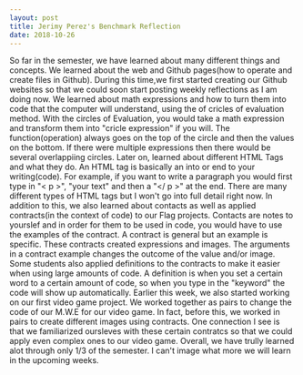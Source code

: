 ```yaml
---
layout: post
title: Jerimy Perez's Benchmark Reflection
date: 2018-10-26
---
```


So far in the semester, we have learned about many different things and concepts. We learned about the web and Github pages(how to operate and create files in Github). During this time,we first started creating our Github websites so that we could soon start posting weekly reflections as I am doing now. We learned about math expressions and how to turn them into code that the computer will understand, using the  of cricles of evaluation method. With the circles of Evaluation, you would take a math expression and transform them into "cricle expression" if you will. The function(operation) always goes on the top of the circle and then the values on the bottom. If there were multiple expressions then there would be several overlappiing circles. Later on, learned about different HTML Tags and what they do. An HTML tag is basically an into or end to your writing(code). For example, if you want to write a paragraph you would first type in "< p >", "your text" and then a "</ p >" at the end. There are many different types of HTML tags but I won't go into full detail right now. In addition to this, we also learned about contacts as well as applied contracts(in the context of code) to our Flag projects. Contacts are notes to yourslef and in order for them to be used in code, you would have to use the examples of the contract. A contract is general but an example is specific. These contracts created expressions and images. The arguments in a contract example changes the outcome of the value and/or image. Some students also applied definitions to the contracts to make it easier when using large amounts of code. A definition is when you set a certain word to a certain amount of code, so when you type in the "keyword" the code will show up automatically.  Earlier this week, we also started working on our first video game project. We worked together as pairs to change the code of our M.W.E for our video game. In fact, before this, we worked in pairs to create different images using contracts. One connection I see is that we familiarized oursleves with these certain contratcs so that we could apply even complex ones to our video game. Overall, we have trully learned alot through only 1/3 of the semester. I can't image what more we will learn in the upcoming weeks.
